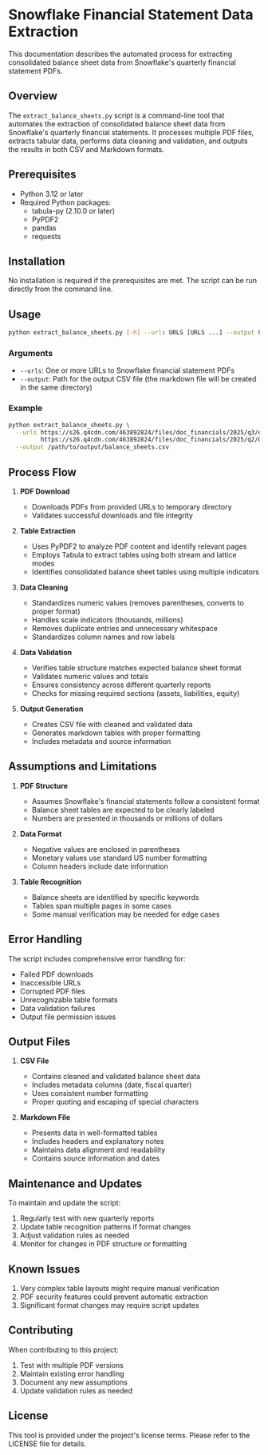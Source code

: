 # Snowflake Financial Statement Data Extraction

This documentation describes the automated process for extracting consolidated balance sheet data from Snowflake's quarterly financial statement PDFs.

## Overview

The `extract_balance_sheets.py` script is a command-line tool that automates the extraction of consolidated balance sheet data from Snowflake's quarterly financial statements. It processes multiple PDF files, extracts tabular data, performs data cleaning and validation, and outputs the results in both CSV and Markdown formats.

## Prerequisites

- Python 3.12 or later
- Required Python packages:
  - tabula-py (2.10.0 or later)
  - PyPDF2
  - pandas
  - requests

## Installation

No installation is required if the prerequisites are met. The script can be run directly from the command line.

## Usage

```bash
python extract_balance_sheets.py [-h] --urls URLS [URLS ...] --output OUTPUT
```

### Arguments

- `--urls`: One or more URLs to Snowflake financial statement PDFs
- `--output`: Path for the output CSV file (the markdown file will be created in the same directory)

### Example

```bash
python extract_balance_sheets.py \
  --urls https://s26.q4cdn.com/463892824/files/doc_financials/2025/q3/efd1579f-72d2-4792-a227-b644f897276e.pdf \
         https://s26.q4cdn.com/463892824/files/doc_financials/2025/q2/Q2-FY25-10-Q.pdf \
  --output /path/to/output/balance_sheets.csv
```

## Process Flow

1. **PDF Download**
   - Downloads PDFs from provided URLs to temporary directory
   - Validates successful downloads and file integrity

2. **Table Extraction**
   - Uses PyPDF2 to analyze PDF content and identify relevant pages
   - Employs Tabula to extract tables using both stream and lattice modes
   - Identifies consolidated balance sheet tables using multiple indicators

3. **Data Cleaning**
   - Standardizes numeric values (removes parentheses, converts to proper format)
   - Handles scale indicators (thousands, millions)
   - Removes duplicate entries and unnecessary whitespace
   - Standardizes column names and row labels

4. **Data Validation**
   - Verifies table structure matches expected balance sheet format
   - Validates numeric values and totals
   - Ensures consistency across different quarterly reports
   - Checks for missing required sections (assets, liabilities, equity)

5. **Output Generation**
   - Creates CSV file with cleaned and validated data
   - Generates markdown tables with proper formatting
   - Includes metadata and source information

## Assumptions and Limitations

1. **PDF Structure**
   - Assumes Snowflake's financial statements follow a consistent format
   - Balance sheet tables are expected to be clearly labeled
   - Numbers are presented in thousands or millions of dollars

2. **Data Format**
   - Negative values are enclosed in parentheses
   - Monetary values use standard US number formatting
   - Column headers include date information

3. **Table Recognition**
   - Balance sheets are identified by specific keywords
   - Tables span multiple pages in some cases
   - Some manual verification may be needed for edge cases

## Error Handling

The script includes comprehensive error handling for:
- Failed PDF downloads
- Inaccessible URLs
- Corrupted PDF files
- Unrecognizable table formats
- Data validation failures
- Output file permission issues

## Output Files

1. **CSV File**
   - Contains cleaned and validated balance sheet data
   - Includes metadata columns (date, fiscal quarter)
   - Uses consistent number formatting
   - Proper quoting and escaping of special characters

2. **Markdown File**
   - Presents data in well-formatted tables
   - Includes headers and explanatory notes
   - Maintains data alignment and readability
   - Contains source information and dates

## Maintenance and Updates

To maintain and update the script:
1. Regularly test with new quarterly reports
2. Update table recognition patterns if format changes
3. Adjust validation rules as needed
4. Monitor for changes in PDF structure or formatting

## Known Issues

1. Very complex table layouts might require manual verification
2. PDF security features could prevent automatic extraction
3. Significant format changes may require script updates

## Contributing

When contributing to this project:
1. Test with multiple PDF versions
2. Maintain existing error handling
3. Document any new assumptions
4. Update validation rules as needed

## License

This tool is provided under the project's license terms. Please refer to the LICENSE file for details.